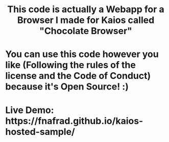 <h1><center>This code is actually a Webapp for a Browser I made for Kaios called "Chocolate Browser"</center></h1>
<h1>You can use this code however you like (Following the rules of the license and the Code of Conduct) because it's Open Source! :)</h1>
<h1>Live Demo: https://fnafrad.github.io/kaios-hosted-sample/</h1>

